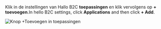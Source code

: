 <span data-ttu-id="7ebd8-101">Klik in de instellingen van Hallo B2C **toepassingen** en klik vervolgens op **+ toevoegen**.</span><span class="sxs-lookup"><span data-stu-id="7ebd8-101">In hello B2C settings, click **Applications** and then click **+ Add**.</span></span>

![Knop +Toevoegen in toepassingen](./media/active-directory-b2c-portal-add-application/b2c-applications-add.png)